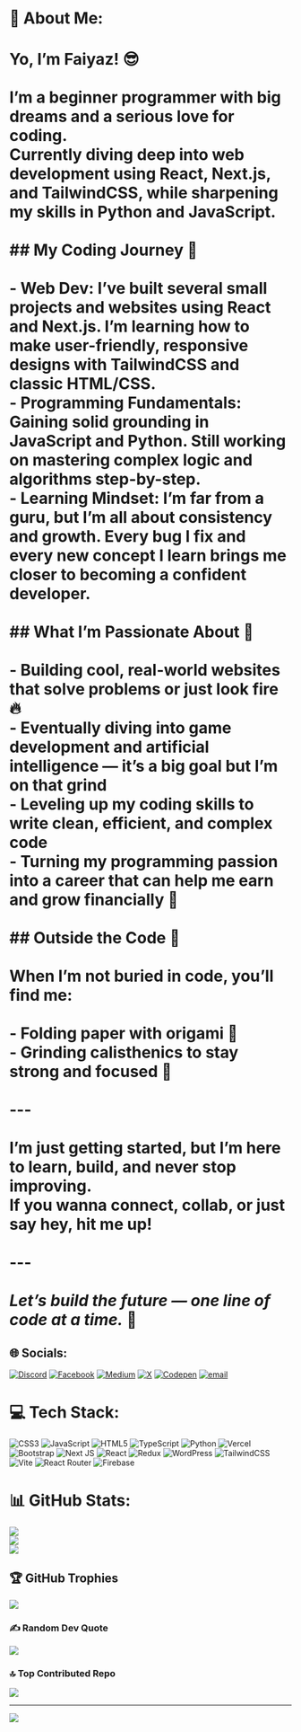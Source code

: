 # 💫 About Me:
# Yo, I’m Faiyaz! 😎<br><br>I’m a beginner programmer with big dreams and a serious love for coding.  <br>Currently diving deep into web development using React, Next.js, and TailwindCSS, while sharpening my skills in Python and JavaScript.<br><br>## My Coding Journey 🚀<br><br>- **Web Dev:** I’ve built several small projects and websites using React and Next.js. I’m learning how to make user-friendly, responsive designs with TailwindCSS and classic HTML/CSS.  <br>- **Programming Fundamentals:** Gaining solid grounding in JavaScript and Python. Still working on mastering complex logic and algorithms step-by-step.  <br>- **Learning Mindset:** I’m far from a guru, but I’m all about consistency and growth. Every bug I fix and every new concept I learn brings me closer to becoming a confident developer.<br><br>## What I’m Passionate About 🎯<br><br>- Building **cool, real-world websites** that solve problems or just look fire 🔥  <br>- Eventually diving into **game development** and **artificial intelligence** — it’s a big goal but I’m on that grind  <br>- Leveling up my coding skills to write **clean, efficient, and complex code**  <br>- Turning my programming passion into a career that can help me earn and grow financially 💸<br><br>## Outside the Code 🌟<br><br>When I’m not buried in code, you’ll find me:<br><br>- Folding paper with **origami** 🦋  <br>- Grinding calisthenics to stay strong and focused 💪<br><br>---<br><br>**I’m just getting started, but I’m here to learn, build, and never stop improving.**  <br>If you wanna connect, collab, or just say hey, hit me up!<br><br>---<br><br>*Let’s build the future — one line of code at a time.* 🚀<br>


## 🌐 Socials:
[![Discord](https://img.shields.io/badge/Discord-%237289DA.svg?logo=discord&logoColor=white)](https://discord.gg/fefenokid) [![Facebook](https://img.shields.io/badge/Facebook-%231877F2.svg?logo=Facebook&logoColor=white)](https://facebook.com/originaltahiat) [![Medium](https://img.shields.io/badge/Medium-12100E?logo=medium&logoColor=white)](https://medium.com/@@faiyazxyz) [![X](https://img.shields.io/badge/X-black.svg?logo=X&logoColor=white)](https://x.com/faiyazxyz) [![Codepen](https://img.shields.io/badge/Codepen-000000?logo=codepen&logoColor=white)](https://codepen.io/@faiyazxyz) [![email](https://img.shields.io/badge/Email-D14836?logo=gmail&logoColor=white)](mailto:faiyaz0967@gmail.com) 

# 💻 Tech Stack:
![CSS3](https://img.shields.io/badge/css3-%231572B6.svg?style=for-the-badge&logo=css3&logoColor=white) ![JavaScript](https://img.shields.io/badge/javascript-%23323330.svg?style=for-the-badge&logo=javascript&logoColor=%23F7DF1E) ![HTML5](https://img.shields.io/badge/html5-%23E34F26.svg?style=for-the-badge&logo=html5&logoColor=white) ![TypeScript](https://img.shields.io/badge/typescript-%23007ACC.svg?style=for-the-badge&logo=typescript&logoColor=white) ![Python](https://img.shields.io/badge/python-3670A0?style=for-the-badge&logo=python&logoColor=ffdd54) ![Vercel](https://img.shields.io/badge/vercel-%23000000.svg?style=for-the-badge&logo=vercel&logoColor=white) ![Bootstrap](https://img.shields.io/badge/bootstrap-%238511FA.svg?style=for-the-badge&logo=bootstrap&logoColor=white) ![Next JS](https://img.shields.io/badge/Next-black?style=for-the-badge&logo=next.js&logoColor=white) ![React](https://img.shields.io/badge/react-%2320232a.svg?style=for-the-badge&logo=react&logoColor=%2361DAFB) ![Redux](https://img.shields.io/badge/redux-%23593d88.svg?style=for-the-badge&logo=redux&logoColor=white) ![WordPress](https://img.shields.io/badge/WordPress-%23117AC9.svg?style=for-the-badge&logo=WordPress&logoColor=white) ![TailwindCSS](https://img.shields.io/badge/tailwindcss-%2338B2AC.svg?style=for-the-badge&logo=tailwind-css&logoColor=white) ![Vite](https://img.shields.io/badge/vite-%23646CFF.svg?style=for-the-badge&logo=vite&logoColor=white) ![React Router](https://img.shields.io/badge/React_Router-CA4245?style=for-the-badge&logo=react-router&logoColor=white) ![Firebase](https://img.shields.io/badge/firebase-a08021?style=for-the-badge&logo=firebase&logoColor=ffcd34)
# 📊 GitHub Stats:
![](https://github-readme-stats.vercel.app/api?username=faiyaz-xyz&theme=tokyonight&hide_border=false&include_all_commits=true&count_private=true)<br/>
![](https://nirzak-streak-stats.vercel.app/?user=faiyaz-xyz&theme=tokyonight&hide_border=false)<br/>
![](https://github-readme-stats.vercel.app/api/top-langs/?username=faiyaz-xyz&theme=tokyonight&hide_border=false&include_all_commits=true&count_private=true&layout=compact)

## 🏆 GitHub Trophies
![](https://github-profile-trophy.vercel.app/?username=faiyaz-xyz&theme=tokyonight&no-frame=false&no-bg=false&margin-w=4)

### ✍️ Random Dev Quote
![](https://quotes-github-readme.vercel.app/api?type=horizontal&theme=tokyonight)

### 🔝 Top Contributed Repo
![](https://github-contributor-stats.vercel.app/api?username=faiyaz-xyz&limit=5&theme=tokyonight&combine_all_yearly_contributions=true)

---
[![](https://visitcount.itsvg.in/api?id=faiyaz-xyz&icon=6&color=5)](https://visitcount.itsvg.in)

<!-- Proudly created with GPRM ( https://gprm.itsvg.in ) -->
